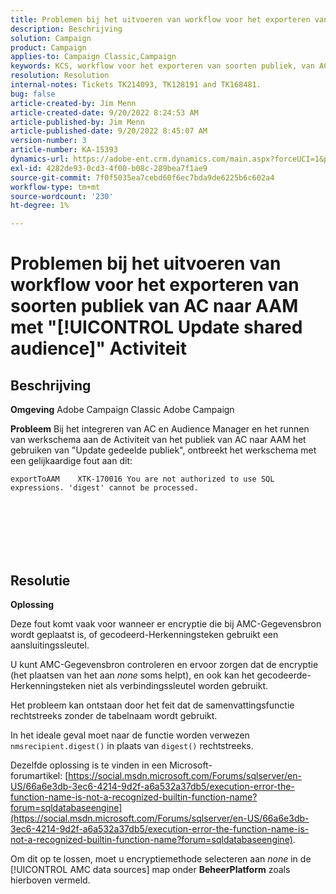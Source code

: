 ```yaml
---
title: Problemen bij het uitvoeren van workflow voor het exporteren van soorten publiek van AC naar AAM met "[!UICONTROL Update shared audience]" Activiteit
description: Beschrijving
solution: Campaign
product: Campaign
applies-to: Campaign Classic,Campaign
keywords: KCS, workflow voor het exporteren van soorten publiek, van AC naar AAM, activiteit voor het bijwerken van gedeelde publiek, Adobe Campaign Classic, Adobe Campaign
resolution: Resolution
internal-notes: Tickets TK214093, TK128191 and TK168481.
bug: false
article-created-by: Jim Menn
article-created-date: 9/20/2022 8:24:53 AM
article-published-by: Jim Menn
article-published-date: 9/20/2022 8:45:07 AM
version-number: 3
article-number: KA-15393
dynamics-url: https://adobe-ent.crm.dynamics.com/main.aspx?forceUCI=1&pagetype=entityrecord&etn=knowledgearticle&id=e791d9af-bd38-ed11-9db1-0022480866ad
exl-id: 4282de93-0cd3-4f00-b08c-289bea7f1ae9
source-git-commit: 7f0f5035ea7cebd60f6ec7bda9de6225b6c602a4
workflow-type: tm+mt
source-wordcount: '230'
ht-degree: 1%

---
```


# Problemen bij het uitvoeren van workflow voor het exporteren van soorten publiek van AC naar AAM met &quot;[!UICONTROL Update shared audience]&quot; Activiteit

## Beschrijving


<b>Omgeving</b>
Adobe Campaign Classic Adobe Campaign

<b>Probleem</b>
Bij het integreren van AC en Audience Manager en het runnen van werkschema aan de Activiteit van het publiek van AC naar AAM het gebruiken van &quot;Update gedeelde publiek&quot;, ontbreekt het werkschema met een gelijkaardige fout aan dit:


```
exportToAAM    XTK-170016 You are not authorized to use SQL expressions. 'digest' cannot be processed.
```

<br><br> <br><br> <br>

## Resolutie


<b>Oplossing</b>

Deze fout komt vaak voor wanneer er encryptie die bij AMC-Gegevensbron wordt geplaatst is, of gecodeerd-Herkenningsteken gebruikt een aansluitingssleutel.


U kunt AMC-Gegevensbron controleren en ervoor zorgen dat de encryptie (het plaatsen van het aan *none* soms helpt), en ook kan het gecodeerde-Herkenningsteken niet als verbindingssleutel worden gebruikt.


Het probleem kan ontstaan door het feit dat de samenvattingsfunctie rechtstreeks zonder de tabelnaam wordt gebruikt.

In het ideale geval moet naar de functie worden verwezen `nmsrecipient.digest()` in plaats van `digest()` rechtstreeks.


Dezelfde oplossing is te vinden in een Microsoft-forumartikel: [https://social.msdn.microsoft.com/Forums/sqlserver/en-US/66a6e3db-3ec6-4214-9d2f-a6a532a37db5/execution-error-the-function-name-is-not-a-recognized-builtin-function-name?forum=sqldatabaseengine](https://social.msdn.microsoft.com/Forums/sqlserver/en-US/66a6e3db-3ec6-4214-9d2f-a6a532a37db5/execution-error-the-function-name-is-not-a-recognized-builtin-function-name?forum=sqldatabaseengine).


Om dit op te lossen, moet u encryptiemethode selecteren aan *none* in de [!UICONTROL AMC data sources] map onder <b>Beheer</b><b>Platform</b> zoals hierboven vermeld.
